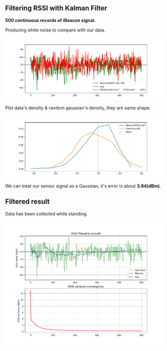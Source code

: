 ## Filtering RSSI with Kalman Filter
<b>500 continuous records of iBeacon signal.</b>
<p>Producing white noise to compare with our data.</p>

![white_noise_check](./img/white_noise_check.png)

<p>Plot data's density & random gaussian's density, they are same shape.</p>

![gauss_check](./img/gaussian_check.png)

<p>We can treat our sensor signal as a Gaussian, it's error is about <b>3.84(dBm)</b>.</p>

## Filtered result
<p>Data has been collected while standing.</p>

![plot](./img/kf_smooth.png)

